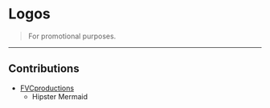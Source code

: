 # Logos

> For promotional purposes.

---

## Contributions

- [FVCproductions](http://github.com/fvcproductions)
	- Hipster Mermaid